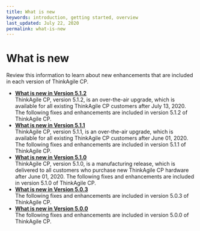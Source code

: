 ```yaml
---
title: What is new
keywords: introduction, getting started, overview
last_updated: July 22, 2020
permalink: what-is-new
---
```


# What is new

Review this information to learn about new enhancements that are included in each version of ThinkAgile CP.

-   **[What is new in Version 5.1.2](what-is-new-current-release.md)**  
ThinkAgile CP, version 5.1.2, is an over-the-air upgrade, which is available for all existing ThinkAgile CP customers after July 13, 2020. The following fixes and enhancements are included in version 5.1.2 of ThinkAgile CP.
-   **[What is new in Version 5.1.1](what-is-new-v5-1-1.md)**  
ThinkAgile CP, version 5.1.1, is an over-the-air upgrade, which is available for all existing ThinkAgile CP customers after June 01, 2020. The following fixes and enhancements are included in version 5.1.1 of ThinkAgile CP.
-   **[What is new in Version 5.1.0](what-is-new-v5-1-0.md)**  
ThinkAgile CP, version 5.1.0, is a manufacturing release, which is delivered to all customers who purchase new ThinkAgile CP hardware after June 01, 2020. The following fixes and enhancements are included in version 5.1.0 of ThinkAgile CP.
-   **[What is new in Version 5.0.3](what-is-new-v5-0-3.md)**  
The following fixes and enhancements are included in version 5.0.3 of ThinkAgile CP.
-   **[What is new in Version 5.0.0](what-is-new-v5-0-0.md)**  
The following fixes and enhancements are included in version 5.0.0 of ThinkAgile CP.

